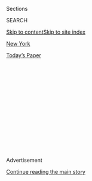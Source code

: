 <div id="app">

<div>

<div>

<div>

<div class="NYTAppHideMasthead css-1q2w90k e1suatyy0">

<div class="section css-ui9rw0 e1suatyy2">

<div class="css-eph4ug er09x8g0">

<div class="css-6n7j50">

</div>

<span class="css-1dv1kvn">Sections</span>

<div class="css-10488qs">

<span class="css-1dv1kvn">SEARCH</span>

</div>

[Skip to content](#site-content)[Skip to site index](#site-index)

</div>

<div id="masthead-section-label" class="css-1wr3we4 eaxe0e00">

[New
York](https://www.nytimes3xbfgragh.onion/section/nyregion)

</div>

<div class="css-10698na e1huz5gh0">

</div>

</div>

<div id="masthead-bar-one" class="section hasLinks css-15hmgas e1csuq9d3">

<div class="css-uqyvli e1csuq9d0">

</div>

<div class="css-1uqjmks e1csuq9d1">

</div>

<div class="css-9e9ivx">

[](https://myaccount.nytimes3xbfgragh.onion/auth/login?response_type=cookie&client_id=vi)

</div>

<div class="css-1bvtpon e1csuq9d2">

[Today’s
Paper](https://www.nytimes3xbfgragh.onion/section/todayspaper)

</div>

</div>

</div>

</div>

<div data-aria-hidden="false">

<div id="site-content" data-role="main">

<div>

<div class="css-1aor85t" style="opacity:0.000000001;z-index:-1;visibility:hidden">

<div class="css-1hqnpie">

<div class="css-epjblv">

<span class="css-17xtcya">[New
York](/section/nyregion)</span><span class="css-x15j1o">|</span><span class="css-fwqvlz">Disputed
Ballots Must Be Counted in N.Y. Congressional Race, U.S. Judge
Rules</span>

</div>

<div class="css-k008qs">

<div class="css-1iwv8en">

<span class="css-18z7m18"></span>

<div>

</div>

</div>

<span class="css-1n6z4y">https://nyti.ms/3kcYt8i</span>

<div class="css-1705lsu">

<div class="css-4xjgmj">

<div class="css-4skfbu" data-role="toolbar" data-aria-label="Social Media Share buttons, Save button, and Comments Panel with current comment count" data-testid="share-tools">

  - 
  - 
  - 
  - 
    
    <div class="css-6n7j50">
    
    </div>

  - 

</div>

</div>

</div>

</div>

</div>

</div>

<div id="NYT_TOP_BANNER_REGION" class="css-13pd83m">

</div>

<div id="top-wrapper" class="css-1sy8kpn">

<div id="top-slug" class="css-l9onyx">

Advertisement

</div>

[Continue reading the main
story](#after-top)

<div class="ad top-wrapper" style="text-align:center;height:100%;display:block;min-height:250px">

<div id="top" class="place-ad" data-position="top" data-size-key="top">

</div>

</div>

<div id="after-top">

</div>

</div>

<div>

<div id="sponsor-wrapper" class="css-1hyfx7x">

<div id="sponsor-slug" class="css-19vbshk">

Supported by

</div>

[Continue reading the main
story](#after-sponsor)

<div id="sponsor" class="ad sponsor-wrapper" style="text-align:center;height:100%;display:block">

</div>

<div id="after-sponsor">

</div>

</div>

<div class="css-186x18t">

</div>

<div class="css-1vkm6nb ehdk2mb0">

# Disputed Ballots Must Be Counted in N.Y. Congressional Race, U.S. Judge Rules

</div>

Delays continue in a race that remains undecided six weeks after a
Democratic primary in which Representative Carolyn B. Maloney faced off
against a
challenger.

<div class="css-79elbk" data-testid="photoviewer-wrapper">

<div class="css-z3e15g" data-testid="photoviewer-wrapper-hidden">

</div>

<div class="css-1a48zt4 ehw59r15" data-testid="photoviewer-children">

![<span class="css-16f3y1r e13ogyst0" data-aria-hidden="true">Representative
Carolyn B. Maloney is leading her Democratic challenger by some 3,700
votes.</span><span class="css-cnj6d5 e1z0qqy90" itemprop="copyrightHolder"><span class="css-1ly73wi e1tej78p0">Credit...</span><span><span>Andrew
Harnik/Associated
Press</span></span></span>](https://static01.graylady3jvrrxbe.onion/images/2020/08/03/nyregion/03NYVIRUS-MALONEY1/merlin_175075239_62139f30-e9b4-491f-a064-2eb09e167f11-articleLarge.jpg?quality=75&auto=webp&disable=upscale)

</div>

</div>

<div class="css-18e8msd">

<div class="css-vp77d3 epjyd6m0">

<div class="css-hus3qt ey68jwv0" data-aria-hidden="true">

[![Jesse
McKinley](https://static01.graylady3jvrrxbe.onion/images/2018/02/20/multimedia/author-jesse-mckinley/author-jesse-mckinley-thumbLarge.jpg
"Jesse McKinley")](https://www.nytimes3xbfgragh.onion/by/jesse-mckinley)

</div>

<div class="css-1baulvz">

By [<span class="css-1baulvz last-byline" itemprop="name">Jesse
McKinley</span>](https://www.nytimes3xbfgragh.onion/by/jesse-mckinley)

</div>

</div>

  - 
    
    <div class="css-ld3wwf e16638kd2">
    
    Published Aug. 3, 2020Updated Aug. 4, 2020,
    <span class="css-epvm6">1:02 a.m.
    ET</span>
    
    </div>

  - 
    
    <div class="css-4xjgmj">
    
    <div class="css-pvvomx" data-role="toolbar" data-aria-label="Social Media Share buttons, Save button, and Comments Panel with current comment count" data-testid="share-tools">
    
      - 
      - 
      - 
      - 
        
        <div class="css-6n7j50">
        
        </div>
    
      - 
    
    </div>
    
    </div>

</div>

</div>

<div class="section meteredContent css-1r7ky0e" name="articleBody" itemprop="articleBody">

<div class="css-1fanzo5 StoryBodyCompanionColumn">

<div class="css-53u6y8">

A federal judge in Manhattan ruled late Monday that at least 1,000
disputed ballots in a closely watched Democratic congressional primary
should be counted, upending a race that remains undecided six weeks
after the election and that has drawn the attention of President Trump
and [embarrassed the New York City Board of
Elections](https://www.nytimes3xbfgragh.onion/2020/08/03/nyregion/nyc-mail-ballots-voting.html).

The ruling, by Judge Analisa Torres of Federal District Court in
Manhattan, may not affect the outcome in the June 23 primary.
Representative Carolyn B. Maloney is leading her Democratic challenger,
Suraj Patel, by some 3,700 votes, and the judge’s decision was narrowly
drawn to force the counting of only a portion of the 12,500 disputed
absentee ballots.

Still, the judge’s decision is the latest twist in a race that has been
used by the president to cast doubts on the efficacy of vote-by-mail
systems nationwide, even as he trails in polls in his bid for
re-election. The coronavirus outbreak has prompted states across the
nation to consider expanding mail-in voting for the general election in
November, as public health officials worry that convening at polling
locations may spread the disease.

</div>

</div>

<div class="css-79elbk" data-testid="photoviewer-wrapper">

<div class="css-z3e15g" data-testid="photoviewer-wrapper-hidden">

</div>

<div class="css-1a48zt4 ehw59r15" data-testid="photoviewer-children">

![<span class="css-16f3y1r e13ogyst0" data-aria-hidden="true">Suraj
Patel challenged Ms. Maloney in the Democratic primary, which was held
on June
23.</span><span class="css-cnj6d5 e1z0qqy90" itemprop="copyrightHolder"><span class="css-1ly73wi e1tej78p0">Credit...</span><span>Idris
Solomon for The New York
Times</span></span>](https://static01.graylady3jvrrxbe.onion/images/2020/08/03/nyregion/03NYVIRUS-MALONEY2/merlin_173559594_e41ae70e-5b4f-4e11-85cb-612556f38755-articleLarge.jpg?quality=75&auto=webp&disable=upscale)

</div>

</div>

<div class="css-1fanzo5 StoryBodyCompanionColumn">

<div class="css-53u6y8">

On Monday, Mr. Trump said that Ms. Maloney’s race was “a mess” and “a
total disaster,” and suggested that it should be “rerun.”

</div>

</div>

<div class="css-1fanzo5 StoryBodyCompanionColumn">

<div class="css-53u6y8">

“They’re six weeks into it now,” Mr. Trump said. “They have no clue
what’s going on.”

Under Judge Torres’s decision, ballots received the day after Election
Day — June 24 — will be counted “without regard to whether such ballots
are postmarked by June 23.” Mr. Patel estimates that this amounts to
about 1,200 ballots, which would not be enough for him to overtake Ms.
Maloney. Ballots that were received by June 25 — two days after the
election deadline — would also be valid, so long as they did not have a
postmark later than June 23.

In sworn testimony last week, postal officials conceded that their
system of identifying and postmarking ballots — a critical element in
determining whether ballots were sent by the Election Day deadline — was
not foolproof, and that some ballots had not been postmarked.

Late Monday, Mr. Patel lauded the judge’s decision, casting it as a
warning about possible complications in the general election. “This is
no longer a Democratic or a Republican fight, this is not an
establishment versus progressive fight,” he said. “This is now a fight
for the voting rights of millions in a pandemic.”

Ms. Maloney’s campaign did not immediately respond to a request for
comment late Monday night.

Mr. Trump has cited the primary contest in New York City as evidence for
his unfounded claims that mail-in voting is susceptible to fraud. There
is no evidence that the primary results were tainted by criminal
malfeasance, according to a wide array of election officials and
representatives of campaigns.

</div>

</div>

<div class="css-1fanzo5 StoryBodyCompanionColumn">

<div class="css-53u6y8">

While the outcomes have been unknown for weeks in Ms. Maloney’s race —
in the 12th Congressional District, which includes parts of Manhattan,
Queens and Brooklyn — and another race in a nearby district in the
Bronx, the cause of the delays is clear.

In late April, Gov. Andrew M. Cuomo, a third-term Democrat, [ordered a
wide
expansion](https://www.governor.ny.gov/news/amid-ongoing-covid-19-pandemic-governor-cuomo-issues-executive-order-make-sure-every-new-yorker)
of access to absentee voting as the state reeled from the pandemic,
which has killed more than 30,000 people in New York. But local boards
of election were unprepared for the crush of ballots they received: Over
400,000 were cast in New York City alone, more than were submitted
across the entire state in 2018.

Working with a model geared toward machine counts of in-person ballots,
the city’s Board of Elections was overwhelmed by the number of mailed
ballots and constricted by state law that sets precise guidelines for
counting such ballots, which typically make up just a small fraction of
the total number of votes.

While Judge Torres ruled on ballots that were disputed over a postmark,
thousands of others have already been disqualified for minor errors such
as missing signatures on envelopes or envelopes sealed with tape rather
than saliva.

In her decision, Judge Torres also opened the door for possible
consideration of ballots received as late as June 30 if they could
decide the race.

In the June 23 primary, the outcomes of some races were determined or
codified by absentee votes, including several victories for [the
progressive wing of the Democratic
Party](https://www.nytimes3xbfgragh.onion/2020/07/24/nyregion/progressive-primaries-ny-legislature.html?searchResultPosition=1)
in New York, a deep blue state.

But the slow pace of counting in New York City has drawn the scorn of
the president, as well as concern from Mr. Cuomo, who has clashed with
Mr. Trump on multiple occasions and predicted his defeat in November.

On Saturday, Mr. Cuomo said that he had offered to assist local election
boards — such as New York City’s — with national guard personnel in the
June primary, but had not sent any such personnel for
help.<span class="css-8l6xbc evw5hdy0"> </span>

</div>

</div>

</div>

<div>

</div>

<div>

</div>

<div>

</div>

<div>

<div id="bottom-wrapper" class="css-1ede5it">

<div id="bottom-slug" class="css-l9onyx">

Advertisement

</div>

[Continue reading the main
story](#after-bottom)

<div id="bottom" class="ad bottom-wrapper" style="text-align:center;height:100%;display:block;min-height:90px">

</div>

<div id="after-bottom">

</div>

</div>

</div>

</div>

</div>

## Site Index

<div>

</div>

## Site Information Navigation

  - [© <span>2020</span> <span>The New York Times
    Company</span>](https://help.nytimes3xbfgragh.onion/hc/en-us/articles/115014792127-Copyright-notice)

<!-- end list -->

  - [NYTCo](https://www.nytco.com/)
  - [Contact
    Us](https://help.nytimes3xbfgragh.onion/hc/en-us/articles/115015385887-Contact-Us)
  - [Work with us](https://www.nytco.com/careers/)
  - [Advertise](https://nytmediakit.com/)
  - [T Brand Studio](http://www.tbrandstudio.com/)
  - [Your Ad
    Choices](https://www.nytimes3xbfgragh.onion/privacy/cookie-policy#how-do-i-manage-trackers)
  - [Privacy](https://www.nytimes3xbfgragh.onion/privacy)
  - [Terms of
    Service](https://help.nytimes3xbfgragh.onion/hc/en-us/articles/115014893428-Terms-of-service)
  - [Terms of
    Sale](https://help.nytimes3xbfgragh.onion/hc/en-us/articles/115014893968-Terms-of-sale)
  - [Site
    Map](https://spiderbites.nytimes3xbfgragh.onion)
  - [Help](https://help.nytimes3xbfgragh.onion/hc/en-us)
  - [Subscriptions](https://www.nytimes3xbfgragh.onion/subscription?campaignId=37WXW)

</div>

</div>

</div>

</div>
